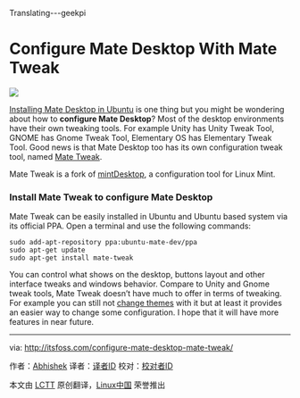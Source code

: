 Translating---geekpi

Configure Mate Desktop With Mate Tweak
================================================================================
![](http://itsfoss.itsfoss.netdna-cdn.com/wp-content/uploads/2015/01/Mate_Tweak.jpeg)

[Installing Mate Desktop in Ubuntu][1] is one thing but you might be wondering about how to **configure Mate Desktop**? Most of the desktop environments have their own tweaking tools. For example Unity has Unity Tweak Tool, GNOME has Gnome Tweak Tool, Elementary OS has Elementary Tweak Tool. Good news is that Mate Desktop too has its own configuration tweak tool, named [Mate Tweak][2].

Mate Tweak is a fork of [mintDesktop][3], a configuration tool for Linux Mint.

### Install Mate Tweak to configure Mate Desktop ###

Mate Tweak can be easily installed in Ubuntu and Ubuntu based system via its official PPA. Open a terminal and use the following commands:

    sudo add-apt-repository ppa:ubuntu-mate-dev/ppa
    sudo apt-get update
    sudo apt-get install mate-tweak

You can control what shows on the desktop, buttons layout and other interface tweaks and windows behavior. Compare to Unity and Gnome tweak tools, Mate Tweak doesn’t have much to offer in terms of tweaking. For example you can still not [change themes][4] with it but at least it provides an easier way to change some configuration. I hope that it will have more features in near future.

--------------------------------------------------------------------------------

via: http://itsfoss.com/configure-mate-desktop-mate-tweak/

作者：[Abhishek][a]
译者：[译者ID](https://github.com/译者ID)
校对：[校对者ID](https://github.com/校对者ID)

本文由 [LCTT](https://github.com/LCTT/TranslateProject) 原创翻译，[Linux中国](http://linux.cn/) 荣誉推出

[a]:http://itsfoss.com/author/Abhishek/
[1]:http://itsfoss.com/install-mate-desktop-ubuntu-14-04/
[2]:https://bitbucket.org/flexiondotorg/mate-tweak
[3]:https://github.com/linuxmint/mintdesktop
[4]:http://itsfoss.com/how-to-install-themes-in-ubuntu-13-10/